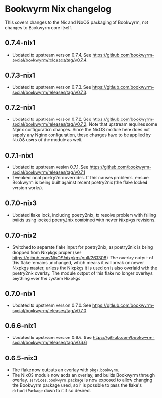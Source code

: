 # Bookwyrm Nix changelog
This covers changes to the Nix and NixOS packaging of Bookwyrm, not changes to Bookwyrm core itself.

## 0.7.4-nix1
* Updated to upstream version 0.7.4. See <https://github.com/bookwyrm-social/bookwyrm/releases/tag/v0.7.4>.

## 0.7.3-nix1
* Updated to upstream version 0.7.3. See <https://github.com/bookwyrm-social/bookwyrm/releases/tag/v0.7.3>.

## 0.7.2-nix1
* Updated to upstream version 0.7.2. See <https://github.com/bookwyrm-social/bookwyrm/releases/tag/v0.7.2>. Note that upstream requires some Nginx configuration changes. Since the NixOS module here does not supply any Nginx configuration, these changes have to be applied by NixOS users of the module as well.

## 0.7.1-nix1
* Updated to upstream vesion 0.7.1. See <https://github.com/bookwyrm-social/bookwyrm/releases/tag/v0.7.1>
* Tweaked local poetry2nix overrides. If this causes problems, ensure Bookwyrm is being built against recent poetry2nix (the flake locked version works).

## 0.7.0-nix3
* Updated flake lock, including poetry2nix, to resolve problem with failing builds using locked poetry2nix combined with newer Nixpkgs revisions. 

## 0.7.0-nix2
* Switched to separate flake input for poetry2nix, as poetry2nix is being dropped from Nixpkgs proper (see <https://github.com/NixOS/nixpkgs/pull/263308>). The overlay output of this flake remains unchanged, which means it will break on newer Nixpkgs master, unless the Nixpkgs it is used on is also overlaid with the poetry2nix overlay. The module output of this flake no longer overlays anything over the system Nixpkgs.

## 0.7.0-nix1
* Updated to upstream version 0.7.0. See <https://github.com/bookwyrm-social/bookwyrm/releases/tag/v0.7.0>

## 0.6.6-nix1
* Updated to upstream version 0.6.6. See <https://github.com/bookwyrm-social/bookwyrm/releases/tag/v0.6.6>

## 0.6.5-nix3
* The flake now outputs an overlay with `pkgs.bookwyrm`.
* The NixOS module now adds an overlay, and builds Bookwyrm through overlay. `services.bookwyrm.package` is now exposed to allow changing the Bookwyrm package used, so it is possible to pass the flake's `defaultPackage` down to it if so desired. 

